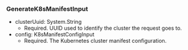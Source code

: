 ### GenerateK8sManifestInput


- clusterUuid: System.String
  - Required. UUID used to identify the cluster the request goes to.
- config: K8sManifestConfigInput
  - Required. The Kubernetes cluster manifest configuration.

